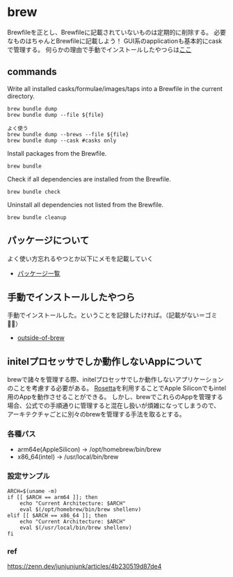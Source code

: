 # brew

Brewfileを正とし、Brewfileに記載されていないものは定期的に削除する。
必要なものはちゃんとBrewfileに記載しよう！
GUI系のapplicationも基本的にcaskで管理する。
何らかの理由で手動でインストールしたやつらは[ここ](./doc/outside-of-brew.md)

## commands

Write all installed casks/formulae/images/taps into a Brewfile in the current directory.
```
brew bundle dump
brew bundle dump --file ${file}

よく使う
brew bundle dump --brews --file ${file}
brew bundle dump --cask #casks only
```

Install packages from the Brewfile.
```
brew bundle
```


Check if all dependencies are installed from the Brewfile.
```
brew bundle check
```


Uninstall all dependencies not listed from the Brewfile.
```
brew bundle cleanup
```

## パッケージについて
よく使い方忘れるやつとか以下にメモを記載していく

- [パッケージ一覧](./doc/packages.md)

## 手動でインストールしたやつら
手動でインストールした。ということを記録したければ。（記載がない＝ゴミ🧟‍♀️）

- [outside-of-brew](./doc/outside-of-brew.md)

## initelプロセッサでしか動作しないAppについて

brewで諸々を管理する際、initelプロセッサでしか動作しないアプリケーションのことを考慮する必要がある。
[Rosetta](https://support.apple.com/ja-jp/HT211861)を利用することでApple Siliconでもintel用のAppを動作させることができる。
しかし、brewでこれらのAppを管理する場合、公式での手順通りに管理すると混在し扱いが煩雑になってしまうので、
アーキテクチャごとに別々のbrewを管理する手法を取るとする。

### 各種パス
- arm64e(AppleSilicon) -> /opt/homebrew/bin/brew
- x86_64(intel)        -> /usr/local/bin/brew


### 設定サンプル

```zsh:~/.zprofile
ARCH=$(uname -m)
if [[ $ARCH == arm64 ]]; then
    echo "Current Architecture: $ARCH"
	eval $(/opt/homebrew/bin/brew shellenv)
elif [[ $ARCH == x86_64 ]]; then
    echo "Current Architecture: $ARCH"
	eval $(/usr/local/bin/brew shellenv)
fi
```

### ref
https://zenn.dev/junjunjunk/articles/4b230519d87de4
